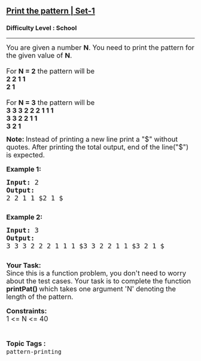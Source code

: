 <h2><a href="https://www.geeksforgeeks.org/problems/print-the-pattern-set-1/1?page=1&difficulty=School&status=solved&sortBy=submissions">Print the pattern | Set-1</a></h2><h3>Difficulty Level : School</h3><hr><div class="problems_problem_content__Xm_eO"><p><span style="font-size: 18px;">You are given a number <strong>N</strong>. You need to print the pattern for the given value of <strong>N</strong>.<br><br>For <strong>N = 2</strong> the pattern will be&nbsp;<br><strong>2 2 1 1<br>2 1</strong><br><br>For <strong>N = 3</strong> the pattern will be&nbsp;<br><strong>3 3 3 2 2&nbsp;2 1 1 1<br>3 3 2 2&nbsp;1 1<br>3 2 1</strong></span></p>
<p><strong><span style="font-size: 18px;">Note: </span></strong><span style="font-size: 18px;">Instead of printing a new line print a "$" without quotes. After printing the total output, end of the line("$") is expected.</span><br><br><span style="font-size: 18px;"><strong>Example 1:</strong></span></p>
<pre><span style="font-size: 18px;"><strong>Input: </strong>2<strong>
Output:
</strong>2 2 1 1 $2 1 $
</span>
</pre>
<p><span style="font-size: 18px;"><strong>Example 2:</strong></span></p>
<pre><span style="font-size: 18px;"><strong>Input: </strong>3<strong>
Output:
</strong>3 3 3 2 2 2 1 1 1 $3 3 2 2 1 1 $3 2 1 $
</span></pre>
<p><br><strong><span style="font-size: 18px;">Your Task:</span></strong><br><span style="font-size: 18px;">Since this is a function problem, you don't need to worry about the test cases. Your task is to complete the function<strong> </strong></span><strong><span style="font-size: 18px;">printPat()</span></strong><span style="font-size: 18px;"><strong> </strong>which takes one argument 'N' denoting the length of the pattern.</span><br><br><span style="font-size: 18px;"><strong>Constraints:</strong><br>1 &lt;= N &lt;= 40</span></p></div><br><p><span style=font-size:18px><strong>Topic Tags : </strong><br><code>pattern-printing</code>&nbsp;